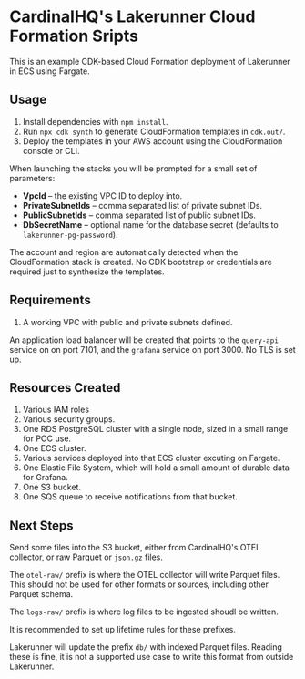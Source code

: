 # CardinalHQ's Lakerunner Cloud Formation Sripts

This is an example CDK-based Cloud Formation deployment of Lakerunner in ECS using
Fargate.

## Usage

1. Install dependencies with `npm install`.
2. Run `npx cdk synth` to generate CloudFormation templates in `cdk.out/`.
3. Deploy the templates in your AWS account using the CloudFormation console or CLI.

When launching the stacks you will be prompted for a small set of parameters:

* **VpcId** – the existing VPC ID to deploy into.
* **PrivateSubnetIds** – comma separated list of private subnet IDs.
* **PublicSubnetIds** – comma separated list of public subnet IDs.
* **DbSecretName** – optional name for the database secret (defaults to `lakerunner-pg-password`).

The account and region are automatically detected when the CloudFormation stack is created. No CDK bootstrap or credentials are required just to synthesize the templates.

## Requirements

1. A working VPC with public and private subnets defined.

An application load balancer will be created that points to the `query-api` service on on port 7101,
and the `grafana` service on port 3000.  No TLS is set up.

## Resources Created

1. Various IAM roles
1. Various security groups.
1. One RDS PostgreSQL cluster with a single node, sized in a small range for POC use.
1. One ECS cluster.
1. Various services deployed into that ECS cluster excuting on Fargate.
1. One Elastic File System, which will hold a small amount of durable data for Grafana.
1. One S3 bucket.
1. One SQS queue to receive notifications from that bucket.

## Next Steps

Send some files into the S3 bucket, either from CardinalHQ's OTEL collector, or raw Parquet or `json.gz` files.

The `otel-raw/` prefix is where the OTEL collector will write Parquet files.  This should not be used for other formats or sources, including other Parquet schema.

The `logs-raw/` prefix is where log files to be ingested shoudl be written.

It is recommended to set up lifetime rules for these prefixes.

Lakerunner will update the prefix `db/` with indexed Parquet files.  Reading these is fine, it is not a supported use case to write this format from outside Lakerunner.
